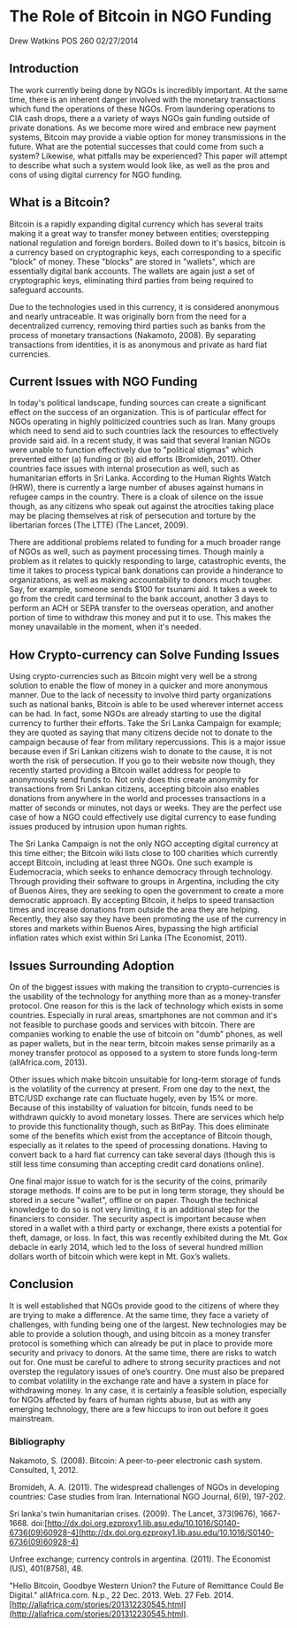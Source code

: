 # The Role of Bitcoin in NGO Funding

Drew WatkinsPOS 260
02/27/2014

## Introduction
The work currently being done by NGOs is incredibly important. At the same time, there is an inherent danger involved with the monetary transactions which fund the operations of these NGOs. From laundering operations to CIA cash drops, there a a variety of ways NGOs gain funding outside of private donations. As we become more wired and embrace new payment systems, Bitcoin may provide a viable option  for money transmissions in the future. What are the potential successes that could come from such a system? Likewise, what pitfalls may be experienced? This paper will attempt to describe what such a system would look like, as well as the pros and cons of using digital currency for NGO funding.

## What is a Bitcoin?
Bitcoin is a rapidly expanding digital currency which has several traits making it a great way to transfer money between entities; overstepping national regulation and foreign borders. Boiled down to it's basics, bitcoin is a currency based on cryptographic keys, each corresponding to a specific "block" of money. These "blocks" are stored in "wallets", which are essentially digital bank accounts. The wallets are again just a set of cryptographic keys, eliminating third parties from being required to safeguard accounts.

Due to the technologies used in this currency, it is considered anonymous and nearly untraceable.  It was originally born from the need for a decentralized currency, removing third parties such as banks from the process of monetary transactions (Nakamoto, 2008). By separating transactions from identities, it is as anonymous and private as hard fiat currencies.

## Current Issues with NGO Funding
In today's political landscape, funding sources can create a significant effect on the success of an organization. This is of particular effect for NGOs operating in highly politicized countries such as Iran. Many groups which need to send aid to such countries lack the resources to effectively provide said aid. In a recent study, it was said that several Iranian NGOs were unable to function effectively due to "political stigmas" which prevented either (a) funding or (b) aid efforts (Bromideh, 2011). Other countries face issues with internal prosecution as well, such as humanitarian efforts in Sri Lanka. According to the Human Rights Watch (HRW), there is currently a large number of abuses against humans in refugee camps in the country. There is a cloak of silence on the issue though, as any citizens who speak out against the atrocities taking place may be placing themselves at risk of persecution and torture by the libertarian forces (The LTTE) (The Lancet, 2009).

There are additional problems related to funding for a much broader range of NGOs as well,  such as payment processing times. Though mainly a problem as it relates to quickly responding to large, catastrophic events, the time it takes to process typical bank donations can provide a hinderance to organizations, as well as making accountability to donors much tougher. Say, for example, someone sends $100 for tsunami aid. It takes a week to go from the credit card terminal to the bank account, another 3 days to perform an ACH or SEPA transfer to the overseas operation, and another portion of time to withdraw this money and put it to use. This makes the money unavailable in the moment, when it's needed.

## How Crypto-currency can Solve Funding Issues
Using crypto-currencies such as Bitcoin might very well be a strong solution to enable the flow of money in a quicker and more anonymous manner. Due to the lack of necessity to involve third party organizations such as national banks, Bitcoin is able to be used wherever internet access can be had. In fact, some NGOs are already starting to use the digital currency to further their efforts. Take the Sri Lanka Campaign for example; they are quoted as saying that many citizens decide not to donate to the campaign because of fear from military repercussions. This is a major issue because even if Sri Lankan citizens wish to donate to the cause, it is not worth the risk of persecution. If you go to their website now though, they recently started providing a Bitcoin wallet address for people to anonymously send funds to. Not only does this create anonymity for transactions from Sri Lankan citizens, accepting bitcoin also enables donations from anywhere in the world and processes transactions in a matter of seconds or minutes, not days or weeks. They are the perfect use case of how a NGO could effectively use digital currency to ease funding issues produced by intrusion upon human rights.

The Sri Lanka Campaign is not the only NGO accepting digital currency at this time either; the Bitcoin wiki lists close to 100 charities which currently accept Bitcoin, including at least three NGOs. One such example is Eudemocracia, which seeks to enhance democracy through technology. Through providing their software to groups in Argentina, including the city of Buenos Aires, they are seeking to open the government to create a more democratic approach. By accepting Bitcoin, it helps to speed transaction times and increase donations from outside the area they are helping. Recently, they also say they have been promoting the use of the currency in stores and markets within Buenos Aires, bypassing the high artificial inflation rates which exist within Sri Lanka (The Economist, 2011).

## Issues Surrounding Adoption
On of the biggest issues with making the transition to crypto-currencies is the usability of the technology for anything more than as a money-transfer protocol. One reason for this is the lack of technology which exists in some countries. Especially in rural areas, smartphones are not common and it's not feasible to purchase goods and services with bitcoin. There are companies working to enable the use of bitcoin on "dumb" phones, as well as paper wallets, but in the near term, bitcoin makes sense primarily as a money transfer protocol as opposed to a system to store funds long-term (allAfrica.com, 2013).

Other issues which make bitcoin unsuitable for long-term storage of funds is the volatility of the currency at present. From one day to the next, the BTC/USD exchange rate can fluctuate hugely, even by 15% or more. Because of this instability of valuation for bitcoin, funds need to be withdrawn quickly to avoid monetary losses. There are services which help to provide this functionality though, such as BitPay. This does eliminate some of the benefits which exist from the acceptance of Bitcoin though, especially as it relates to the speed of processing donations. Having to convert back to a hard fiat currency can take several days (though this is still less time consuming than accepting credit card donations online).

One final major issue to watch for is the security of the coins, primarily storage methods. If coins are to be put in long term storage, they should be stored in a secure "wallet", offline or on paper. Though the technical knowledge to do so is not very limiting, it is an additional step for the financiers to consider. The security aspect is important because when stored in a wallet with a third party or exchange, there exists a potential for theft, damage, or loss. In fact, this was recently exhibited during the Mt. Gox debacle in early 2014, which led to the loss of several hundred million dollars worth of bitcoin which were kept in Mt. Gox’s wallets.

## Conclusion
It is well established that NGOs provide good to the citizens of where they are trying to make a difference. At the same time, they face a variety of challenges, with funding being one of the largest. New technologies may be able to provide a solution though, and using bitcoin as a money transfer protocol is something which can already be put in place to provide more security and privacy to donors. At the same time, there are risks to watch out for. One must be careful to adhere to strong security practices and not overstep the regulatory issues of one’s country. One must also be prepared to combat volatility in the exchange rate and have a system in place for withdrawing money. In any case, it is certainly a feasible solution, especially for NGOs affected by fears of human rights abuse, but as with any emerging technology, there are a few hiccups to iron out before it goes mainstream.

### Bibliography
Nakamoto, S. (2008). Bitcoin: A peer-to-peer electronic cash system. Consulted, 1, 2012.

Bromideh, A. A. (2011). The widespread challenges of NGOs in developing countries: Case studies from Iran. International NGO Journal, 6(9), 197-202.

Sri lanka's twin humanitarian crises. (2009). The Lancet, 373(9676), 1667-1668. doi:[http://dx.doi.org.ezproxy1.lib.asu.edu/10.1016/S0140-6736(09)60928-4](http://dx.doi.org.ezproxy1.lib.asu.edu/10.1016/S0140-6736(09)60928-4)

Unfree exchange; currency controls in argentina. (2011). The Economist (US), 401(8758), 48.

"Hello Bitcoin, Goodbye Western Union? the Future of Remittance Could Be Digital." allAfrica.com. N.p., 22 Dec. 2013. Web. 27 Feb. 2014. [http://allafrica.com/stories/201312230545.html](http://allafrica.com/stories/201312230545.html).
